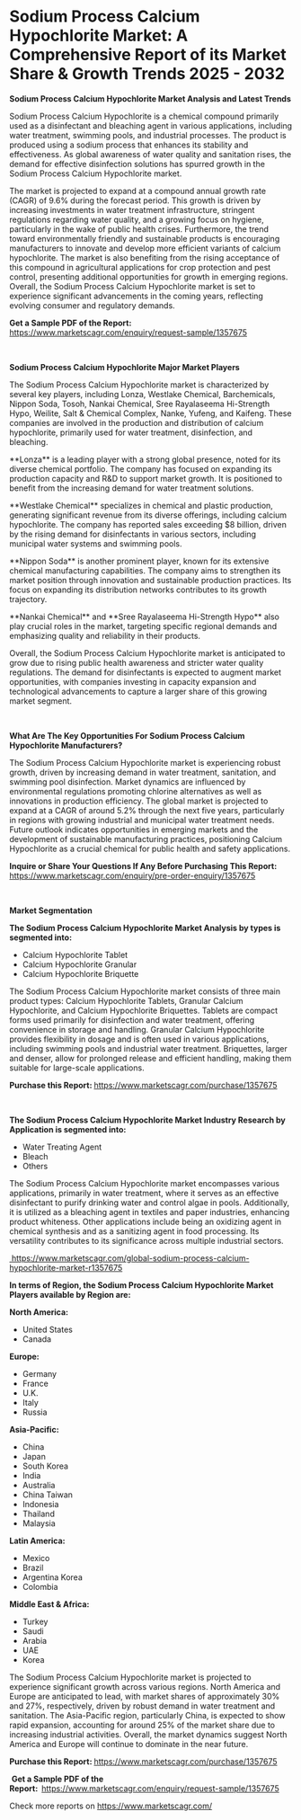 <p><h1>Sodium Process Calcium Hypochlorite Market: A Comprehensive Report of its Market Share & Growth Trends 2025 - 2032</h1></p><p><strong>Sodium Process Calcium Hypochlorite Market Analysis and Latest Trends</strong></p>
<p><p>Sodium Process Calcium Hypochlorite is a chemical compound primarily used as a disinfectant and bleaching agent in various applications, including water treatment, swimming pools, and industrial processes. The product is produced using a sodium process that enhances its stability and effectiveness. As global awareness of water quality and sanitation rises, the demand for effective disinfection solutions has spurred growth in the Sodium Process Calcium Hypochlorite market.</p><p>The market is projected to expand at a compound annual growth rate (CAGR) of 9.6% during the forecast period. This growth is driven by increasing investments in water treatment infrastructure, stringent regulations regarding water quality, and a growing focus on hygiene, particularly in the wake of public health crises. Furthermore, the trend toward environmentally friendly and sustainable products is encouraging manufacturers to innovate and develop more efficient variants of calcium hypochlorite. The market is also benefiting from the rising acceptance of this compound in agricultural applications for crop protection and pest control, presenting additional opportunities for growth in emerging regions. Overall, the Sodium Process Calcium Hypochlorite market is set to experience significant advancements in the coming years, reflecting evolving consumer and regulatory demands.</p></p>
<p><strong>Get a Sample PDF of the Report:&nbsp;</strong> <a href="https://www.marketscagr.com/enquiry/request-sample/1357675?utm_campaign=3577&utm_medium=2&utm_source=Github&utm_content=ia&utm_term=02042025&utm_id=sodium-process-calcium-hypochlorite">https://www.marketscagr.com/enquiry/request-sample/1357675</a></p>
<p>&nbsp;</p>
<p><strong>Sodium Process Calcium Hypochlorite Major Market Players</strong></p>
<p><p>The Sodium Process Calcium Hypochlorite market is characterized by several key players, including Lonza, Westlake Chemical, Barchemicals, Nippon Soda, Tosoh, Nankai Chemical, Sree Rayalaseema Hi-Strength Hypo, Weilite, Salt & Chemical Complex, Nanke, Yufeng, and Kaifeng. These companies are involved in the production and distribution of calcium hypochlorite, primarily used for water treatment, disinfection, and bleaching.</p><p>**Lonza** is a leading player with a strong global presence, noted for its diverse chemical portfolio. The company has focused on expanding its production capacity and R&D to support market growth. It is positioned to benefit from the increasing demand for water treatment solutions.</p><p>**Westlake Chemical** specializes in chemical and plastic production, generating significant revenue from its diverse offerings, including calcium hypochlorite. The company has reported sales exceeding $8 billion, driven by the rising demand for disinfectants in various sectors, including municipal water systems and swimming pools.</p><p>**Nippon Soda** is another prominent player, known for its extensive chemical manufacturing capabilities. The company aims to strengthen its market position through innovation and sustainable production practices. Its focus on expanding its distribution networks contributes to its growth trajectory.</p><p>**Nankai Chemical** and **Sree Rayalaseema Hi-Strength Hypo** also play crucial roles in the market, targeting specific regional demands and emphasizing quality and reliability in their products.</p><p>Overall, the Sodium Process Calcium Hypochlorite market is anticipated to grow due to rising public health awareness and stricter water quality regulations. The demand for disinfectants is expected to augment market opportunities, with companies investing in capacity expansion and technological advancements to capture a larger share of this growing market segment.</p></p>
<p>&nbsp;</p>
<p><strong>What Are The Key Opportunities For Sodium Process Calcium Hypochlorite Manufacturers?</strong></p>
<p><p>The Sodium Process Calcium Hypochlorite market is experiencing robust growth, driven by increasing demand in water treatment, sanitation, and swimming pool disinfection. Market dynamics are influenced by environmental regulations promoting chlorine alternatives as well as innovations in production efficiency. The global market is projected to expand at a CAGR of around 5.2% through the next five years, particularly in regions with growing industrial and municipal water treatment needs. Future outlook indicates opportunities in emerging markets and the development of sustainable manufacturing practices, positioning Calcium Hypochlorite as a crucial chemical for public health and safety applications.</p></p>
<p><strong>Inquire or Share Your Questions If Any Before Purchasing This Report:</strong> <a href="https://www.marketscagr.com/enquiry/pre-order-enquiry/1357675?utm_campaign=3577&utm_medium=2&utm_source=Github&utm_content=ia&utm_term=02042025&utm_id=sodium-process-calcium-hypochlorite">https://www.marketscagr.com/enquiry/pre-order-enquiry/1357675</a></p>
<p>&nbsp;</p>
<p><strong>Market Segmentation</strong></p>
<p><strong>The Sodium Process Calcium Hypochlorite Market Analysis by types is segmented into:</strong></p>
<p><ul><li>Calcium Hypochlorite Tablet</li><li>Calcium Hypochlorite Granular</li><li>Calcium Hypochlorite Briquette</li></ul></p>
<p><p>The Sodium Process Calcium Hypochlorite market consists of three main product types: Calcium Hypochlorite Tablets, Granular Calcium Hypochlorite, and Calcium Hypochlorite Briquettes. Tablets are compact forms used primarily for disinfection and water treatment, offering convenience in storage and handling. Granular Calcium Hypochlorite provides flexibility in dosage and is often used in various applications, including swimming pools and industrial water treatment. Briquettes, larger and denser, allow for prolonged release and efficient handling, making them suitable for large-scale applications.</p></p>
<p><strong>Purchase this Report:&nbsp;</strong><a href="https://www.marketscagr.com/purchase/1357675?utm_campaign=3577&utm_medium=2&utm_source=Github&utm_content=ia&utm_term=02042025&utm_id=sodium-process-calcium-hypochlorite">https://www.marketscagr.com/purchase/1357675</a></p>
<p>&nbsp;</p>
<p><strong>The Sodium Process Calcium Hypochlorite Market Industry Research by Application is segmented into:</strong></p>
<p><ul><li>Water Treating Agent</li><li>Bleach</li><li>Others</li></ul></p>
<p><p>The Sodium Process Calcium Hypochlorite market encompasses various applications, primarily in water treatment, where it serves as an effective disinfectant to purify drinking water and control algae in pools. Additionally, it is utilized as a bleaching agent in textiles and paper industries, enhancing product whiteness. Other applications include being an oxidizing agent in chemical synthesis and as a sanitizing agent in food processing. Its versatility contributes to its significance across multiple industrial sectors.</p></p>
<p><a href="https://www.marketscagr.com/global-sodium-process-calcium-hypochlorite-market-r1357675?utm_campaign=3577&utm_medium=2&utm_source=Github&utm_content=ia&utm_term=02042025&utm_id=sodium-process-calcium-hypochlorite">&nbsp;https://www.marketscagr.com/global-sodium-process-calcium-hypochlorite-market-r1357675</a></p>
<p><strong>In terms of Region, the Sodium Process Calcium Hypochlorite Market Players available by Region are:</strong></p>
<p>
    <p> <strong> North America: </strong>
        <ul>
            <li>United States</li>
            <li>Canada</li>
        </ul>
        </p> 
    <p> <strong> Europe: </strong>
        <ul>
            <li>Germany</li>
            <li>France</li>
            <li>U.K.</li>
            <li>Italy</li>
            <li>Russia</li>
        </ul>
        </p> 
    <p> <strong> Asia-Pacific: </strong>
        <ul>
            <li>China</li>
            <li>Japan</li>
            <li>South Korea</li>
            <li>India</li>
            <li>Australia</li>
            <li>China Taiwan</li>
            <li>Indonesia</li>
            <li>Thailand</li>
            <li>Malaysia</li>
        </ul>
        </p> 
    <p> <strong> Latin America: </strong>
        <ul>
            <li>Mexico</li>
            <li>Brazil</li>
            <li>Argentina Korea</li>
            <li>Colombia</li>
        </ul>
        </p> 
    <p> <strong> Middle East & Africa: </strong>
        <ul>
            <li>Turkey</li>
            <li>Saudi</li>
            <li>Arabia</li>
            <li>UAE</li>
            <li>Korea</li>
        </ul>
    </p>
    </p>
<p><p>The Sodium Process Calcium Hypochlorite market is projected to experience significant growth across various regions. North America and Europe are anticipated to lead, with market shares of approximately 30% and 27%, respectively, driven by robust demand in water treatment and sanitation. The Asia-Pacific region, particularly China, is expected to show rapid expansion, accounting for around 25% of the market share due to increasing industrial activities. Overall, the market dynamics suggest North America and Europe will continue to dominate in the near future.</p></p>
<p><strong>Purchase this Report: </strong><a href="https://www.marketscagr.com/purchase/1357675?utm_campaign=3577&utm_medium=2&utm_source=Github&utm_content=ia&utm_term=02042025&utm_id=sodium-process-calcium-hypochlorite">https://www.marketscagr.com/purchase/1357675</a></p>
<p>&nbsp;<strong>Get a Sample PDF of the Report:&nbsp;&nbsp;</strong><a href="https://www.marketscagr.com/enquiry/request-sample/1357675?utm_campaign=3577&utm_medium=2&utm_source=Github&utm_content=ia&utm_term=02042025&utm_id=sodium-process-calcium-hypochlorite">https://www.marketscagr.com/enquiry/request-sample/1357675</a></p>
<p><strong></strong></p>
<p>Check more reports on <a href="https://www.marketscagr.com/?utm_campaign=3577&utm_medium=2&utm_source=Github&utm_content=ia&utm_term=02042025&utm_id=sodium-process-calcium-hypochlorite">https://www.marketscagr.com/</a></p>